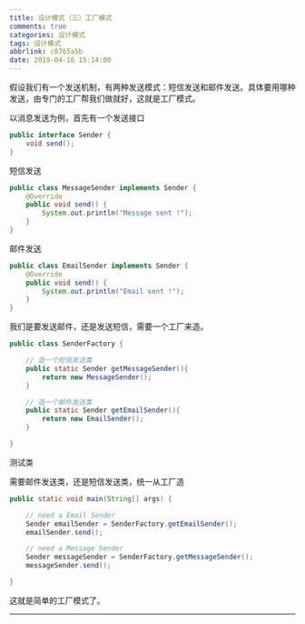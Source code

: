 ```yaml
---
title: 设计模式（三）工厂模式
comments: true
categories: 设计模式
tags: 设计模式
abbrlink: c0765a5b
date: 2019-04-16 15:14:00
---
```


假设我们有一个发送机制，有两种发送模式：短信发送和邮件发送。具体要用哪种发送，由专门的工厂帮我们做就好，这就是工厂模式。

以消息发送为例，首先有一个发送接口

```java
public interface Sender {
    void send();
}
```

短信发送

```java
public class MessageSender implements Sender {
    @Override
    public void send() {
        System.out.println("Message sent !");
    }
}
```

邮件发送

```java
public class EmailSender implements Sender {
    @Override
    public void send() {
        System.out.println("Email sent !");
    }
}
```

我们是要发送邮件，还是发送短信，需要一个工厂来造。

<!-- more -->

```java
public class SenderFactory {

    // 造一个短信发送类
    public static Sender getMessageSender(){
        return new MessageSender();
    }

    // 造一个邮件发送类
    public static Sender getEmailSender(){
        return new EmailSender();
    }

}
```

测试类

需要邮件发送类，还是短信发送类，统一从工厂造

```java
public static void main(String[] args) {

    // need a Email Sender
    Sender emailSender = SenderFactory.getEmailSender();
    emailSender.send();

    // need a Message Sender
    Sender messageSender = SenderFactory.getMessageSender();
    messageSender.send();

}
```

这就是简单的工厂模式了。

---
